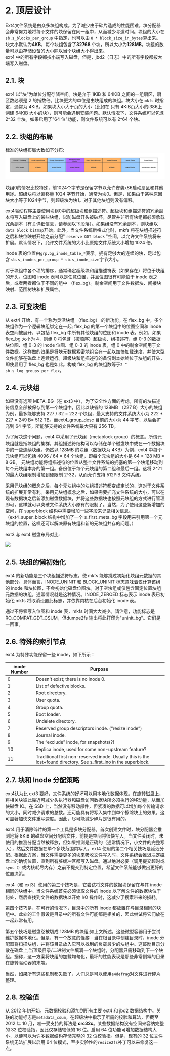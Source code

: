# 2. 顶层设计

Ext4文件系统是由众多块组构成。为了减少由于碎片造成的性能困难，块分配器会非常努力地将每个文件的块保留在同一组中，从而减少寻道时间。块组的大小在 ```sb.s_blocks_per_group``` 中指定，也可以由 ```8 * block_size_in_bytes```算出来。块大小默认为**4KB**，每个块组包含了**32768** 个块，所以大小为**128MB**。块组的数量可以由存储设备的大小除以当个块组大小得出来。  
ext4 中的所有字段都按小端写入磁盘，但是，jbd2（日志）中的所有字段都按大端写入磁盘。

## 2.1. 块

ext4 以"块"为单位分配存储空间。块是介于 1KiB 和 64KiB 之间的一组扇区，扇区数必须是 2 的指数倍。比块更大的单位是由块组成的块组。块大小在 ```mkfs``` 时指定，通常为 4KiB。如果块大小大于页的大小（比如在 只有 4KiB页大小的i386上创建 64KiB 大小的块），则可能会遇到安装问题。默认情况下，文件系统可以包含 2^32 个块。如果启用了"64 位"功能，则文件系统可以有 2^64 个块。

## 2.2. 块组的布局

标准的块组布局大致如下分布:
![](/assets/block_group_layout.png)

块组0的情况比较特殊，前1024个字节是保留字节以允许安装x86启动扇区和其他用途。超级块将以偏移量 1024 字节开始，通常为块0。但是，如果由于某种原因块大小等于1024字节，则超级块为块1。对于其他块组则没有偏移。

ext4驱动程序主要使用块组0中的超级块和组描述符。超级块和组描述符的冗余副本将写入磁盘上的某些块组，以防磁盘开头被破坏，尽管并非所有块组都必须承载冗余副本（有关详细信息，请参阅以下段落）。如果组没有冗余副本，则块组以```data block bitmap```开始。此外，当文件系统新格式化时，mkfs 将在块组描述符之后和块位映射开始之前分配" ```reserve GDT block``` "空间，以允许文件系统将来扩展。默认情况下，允许文件系统的大小比原始文件系统大小增加 1024 倍。


inode 表的位置由```grp.bg_inode_table_*```表示。拥有足够大的连续的块，足以包含 ```sb.s_inodes_per_group * sb.s_inode_size```字节大小。

对于块组中各个项的排序，通常确定超级块和组描述符表（如果存在）将位于块组的开头。位图和 inode 表可以是任意位置，并且位图很有可能位于 inode 表之后，或者两者都位于不同的组中 （flex_bg）。剩余空间用于文件数据块、间接块映射、范围树块和扩展属性。

## 2.3. 可变块组

从 ext4 开始，有一个称为灵活块组 （flex_bg） 的新功能。在 flex_bg 中，多个块组作为一个逻辑块组绑定在一起; flex_bg 的第一个块组中的位图空间和 inode 表空间被展开，以包括 flex_bg 中所有其他块组的位图和 inode 表。例如，如果 flex_bg 大小为 4，则组 0 将包含（按顺序）超级块、组描述符、组 0-3 的数据块位图、组 0-3 的 inode 位图、组 0-3 的 inode 表，组 0 中的剩余空间用于文件数据。这样做的效果是将块元数据紧密地组合在一起以加快加载速度，并使大型文件能够在磁盘上连续运行。超级块和组描述符的备份副本始终位于块组的开头，即使启用了 flex_bg 也是如此。构成 flex_bg 的块组数等于```2 ^ sb.s_log_groups_per_flex```。


## 2.4. 元块组

如果没有选项 META_BG（在 ext3 中），为了安全性方面的考虑，所有的块描述符信息全部被保存到第一个块组中，因此以缺省的 128MB （227 B）大小的块组为例，最多能够支持 227 / 32 = 222 个块组，最大支持的文件系统大小为 222 * 227 = 249 B= 512 TB。而ext4_group_desc 目前的大小为 44 字节，以后会扩充到 64 字节，所能够支持的文件系统最大只有 256 TB。

为了解决这个问题，ext4 中采用了元块组（metablock group）的概念。所谓元块组就是指块组的集群，其组描述符结构可以存储在单个磁盘块中或在一个数据块中的一些连续块组。仍然以 128MB 的块组（数据块为 4KB）为例，ext4 中每个元块组可以包括 4096 / 64 = 64 个块组，即每个元块组的大小是 64 * 128 MB = 8 GB。 元块组功能将组描述符的位置从整个文件系统的拥塞的第一个块组移动到每个元块组本身的第一组。备份位于每个元块组的第二组和最后一组。这将 2^21 的最大块组限制增加到硬限制 2^32，从而允许支持 512PiB 文件系统。

采用元块组的概念之后，每个元块组中的块组描述符都变成定长的，这对于文件系统的扩展非常有利。采用元块组概念之后，如果需要扩充文件系统的大小，可以在现有数据块之后新添加磁盘数据块，并将这些数据块也按照元块组的方式进行管理即可，这样就可以突破文件系统大小原有的限制了。当然，为了使用这些新增加的空间，在 superblock 结构中需要增加一些字段来记录相关信息。（ext4_super_block 结构中增加了一个 s_first_meta_bg 字段用来引用第一个元块组的位置，这样还可以解决原有块组和新的元块组共存的问题。）

ext3 与 ext4 磁盘布局对比:  

![](https://www.ibm.com/developerworks/cn/linux/l-cn-filesrc5/images/image001.jpg)

## 2.5. 块组的懒初始化

ext4 的新功能是三个块组描述符标志，使 mkfs 能够跳过初始化块组元数据的其他部分。具体而言，INODE_UNINIT 和 BLOCK_UNINIT 标志意味着仅计算该组的 inode 和块位图，不会初始化磁盘位图块。对于空块组或仅包含固定位置块组元数据的块组，通常情况就是这种情况。INODE_ZEROED 标志表示 inode 表已初始化;mkfs 将取消设置此标志，并依靠内核在后台初始化 inode 表。

通过不将零写入位图和 inode 表，mkfs 时间大大减少。请注意，功能标志是 RO_COMPAT_GDT_CSUM，但dumpe2fs 输出将此打印为"uninit_bg"。它们是一回事。

## 2.6. 特殊的索引节点

ext4 为特殊功能保留一些 inode，如下所示：

| inode Number | Purpose |
| ------ | ------ | 
| 0 | Doesn't exist; there is no inode 0. |
| 1 | List of defective blocks. |
| 2 | Root directory. |
| 3 | User quota. |
| 4 | Group quota. |
| 5 | Boot loader. |
| 6 | Undelete directory. |
| 7 | Reserved group descriptors inode. (“resize inode”) |
| 8 | Journal inode. |
| 9 | The “exclude” inode, for snapshots(?) |
| 10 | Replica inode, used for some non-upstream feature? |
| 11 | Traditional first non-reserved inode. Usually this is the lost+found directory. See s_first_ino in the superblock. |

## 2.7. 块和 Inode 分配策略

ext4认为比 ext3 要好，文件系统的好坏可以用本地化数据体现。在旋转磁盘上，将相关块彼此靠近可减少头执行器和磁盘访问数据块所必须执行的移动量，从而加快磁盘 IO。在 SSD 上，当然没有移动部件，但紧凑的数据可以增加每个传输请求的大小，同时减少请求的总数。还可能具有将写入集中到单个擦除块上的效果，这可显著加快文件重写速度。因此，尽可能减少碎片是很有用的。

ext4 用于消除碎片的第一个工具是多块分配器。首次创建文件时，块分配器会推测地将 8KiB 的磁盘空间分配给文件，前提是空间将很快写入。当文件关闭时，未使用的推测分配当然被释放，但如果推测是正确的（通常情况下，小文件的完整写入），然后文件数据在单个多块范围内写入。ext4 使用的第二个相关技巧是延迟分配。根据此方案，当文件需要更多的块来吸收文件写入时，文件系统会推迟决定磁盘上的确切位置，直到所有脏缓冲区都写入磁盘。通过绝对必要（调用提交超时或 ```sync（）```或内核耗尽内存）之前不提交到特定位置，希望文件系统能够做出更好的位置决策。

ext4（和 ext3）使用的第三个技巧是，它尝试将文件的数据块保留在与其 inode 相同的块组中。当文件系统首先必须读取文件的 inode 以了解文件的数据块位于何处，然后查找到文件的数据块以开始 I/O 操作时，这减少了搜索带来的损耗。

第四个技巧是，在可行的情况下，目录中的所有 inode 都放置在与目录相同的块组中。此处的工作假设是目录中的所有文件可能都是相关的，因此尝试将它们放在一起非常有用。

第五个技巧是磁盘卷被切成 128MB 的块组;如上文所述，这些微型容器用于尝试维护数据本地化。但是，有一个故意的怪癖 - 当在根目录中创建目录时，inode 分配器将扫描块组，并将该目录放入它可以找到的负载最少的块组中。这鼓励目录分散在磁盘上;当顶级目录/二进制文件填满一个块组时，分配器只需移动到下一个块组。据称，这一方案将块组的加载均匀化，最坏的性能表现是那些非常倒霉的目录在旋转驱动器的末端。

当然，如果所有这些机制都失败了，人们总是可以使用```e4defrag```对文件进行碎片整理。

## 2.8. 校验值

从 2012 年初开始，元数据校验和添加到所有主要 ext4 和 jbd2 数据结构中。关联的功能标志是```metadata_csum```。在超级块中指示了所需的校验和算法，但截至 2012 年 10 月，唯一受支持的算法是 **crc32c**。某些数据结构没有空间来容纳完整的 32 位校验指，因此仅存储较低的 16 位。启用 64 位功能可增加数据结构大小，以便可以为许多数据结构存储完整的 32 位校验指。但是，现有的 32 位文件系统无法扩展以启用 64 位模式，至少实验性的```resize2fs```补丁可以来修复这一点。























































